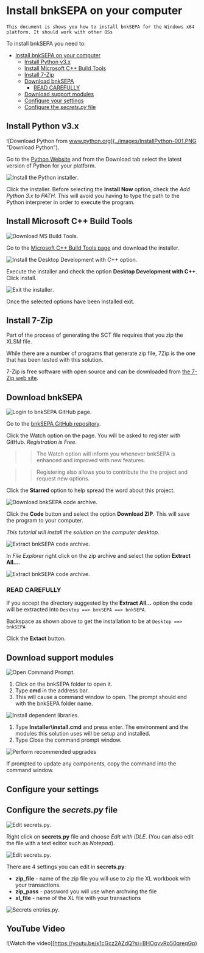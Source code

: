 Install bnkSEPA on your computer
================================

`This document is shows you how to install bnkSEPA for the Windows x64 platform. It should work with other OSs`  

To install bnkSEPA you need to:

- [Install bnkSEPA on your computer](#install-bnksepa-on-your-computer)
  - [Install Python v3.x](#install-python-v3x)
  - [Install Microsoft C++ Build Tools](#install-microsoft-c-build-tools)
  - [Install 7-Zip](#install-7-zip)
  - [Download bnkSEPA](#download-bnksepa)
    - [READ CAREFULLY](#read-carefully)
  - [Download support modules](#download-support-modules)
  - [Configure your settings](#configure-your-settings)
  - [Configure the *secrets.py* file](#configure-the-secretspy-file)


<a name="Python"></a>Install Python v3.x
-------------------

![Download Python from www.python.org](../images/InstallPython-001.PNG "Download Python").

Go to the [Python Website](https://www.python.org) and from the Download tab select the latest version of Python for your platform.

![Install the Python installer](../images/InstallPython-002.PNG "Install Python").

Click the installer. Before selecting the **Install Now** option, check the *Add Python 3.x to PATH*.  This will avoid you having to type the path to the Python interpreter in order to execute the program.



<a name="MSBldTools"></a>Install Microsoft C++ Build Tools
---------------------------------

![Download MS Build Tools](../images/InstallMSC++BuildTools--001.PNG "Download MS Build Tools").

Go to the [Microsoft C++ Build Tools page](https://visualstudio.microsoft.com/visual-cpp-build-tools/) and download the installer.

![Install the Desktop Development with C++ option](../images/InstallMSC++BuildTools--002.PNG "Install Desktop Development with C++").

Execute the installer and check the option **Desktop Development with C++**.   
Click install.  

![Exit the installer](../images/InstallMSC++BuildTools--003.PNG "Exit MS Built Tools installer").

Once the selected options have been installed exit.



<a name="7Zip"></a>Install 7-Zip
---------------------------------

Part of the process of generating the SCT file requires that you zip the XLSM file.

While there are a number of programs that generate zip file, 7Zip is the one that has been tested with this solution.

7-Zip is free software with open source and can be downloaded from [the 7-Zip web site](https://www.7-zip.org).



<a name="DLbnkSEPA"></a>Download bnkSEPA
----------------

![Login to bnkSEPA GitHub page](../images/InstallbnkSEPA--001.PNG "Login to bnkSEPA GitHub page").

Go to the [bnkSEPA GitHub repository](https://www.github.com/chribonn/bnkSEPA).

Click the Watch option on the page. You will be asked to register with GitHub.  *Registration is Free*.

>> The Watch option will inform you whenever bnkSEPA is enhanced and improved with new features.

>> Registering also allows you to contribute the the project and request new options.

Click the **Starred** option to help spread the word about this project.


![Download bnkSEPA code archive](../images/InstallbnkSEPA--002.PNG "Download bnkSEPA code archive").

Click the **Code** button and select the option **Download ZIP**. This will save the program to your computer.

*This tutorial will install the solution on the computer desktop.*


![Extract bnkSEPA code archive](../images/InstallbnkSEPA--003.PNG "Extract bnkSEPA code archive").

In *File Explorer* right click on the zip archive and select the option **Extract All...**.


![Extract bnkSEPA code archive](../images/InstallbnkSEPA--004.PNG "Extract bnkSEPA code archive").

### READ CAREFULLY

If you accept the directory suggested by the **Extract All...** option the code will be extracted into `Desktop ==> bnkSEPA ==> bnkSEPA`.

Backspace as shown above to get the installation to be at `Desktop ==> bnkSEPA`

Click the **Extact** button.



<a name="DLModules"></a>Download support modules
----------------


![Open Command Prompt](../images/InstallModules--001.PNG "Open command prompt").

1. Click on the bnkSEPA folder to open it.
2. Type **cmd** in the address bar.
3. This will cause a command window to open. The prompt should end with the bnkSEPA folder name.


![Install dependent libraries](../images/InstallModules--002.PNG "Install dependent libraries").

1. Type **Installer\install.cmd** and press enter. The environment and the modules this solution uses will be setup and installed.
2. Type Close the command prompt window.


![Perform recommended upgrades](../images/InstallModules--003.PNG "Install dependent libraries")

If prompted to update any components, copy the command into the command window.


<a name="UserConfig"></a>Configure your settings
----------------


## Configure the *secrets.py* file


![Edit secrets.py](../images/Configure-001.PNG "Open secrets.py for editing").

Right click on **secrets.py** file and choose *Edit with IDLE*. (You can also edit the file with a text editor such as *Notepad*).


![Edit secrets.py](../images/Configure-002.PNG "What to edit in secrets.py").

There are 4 settings you can edit in **secrets.py**:

  * **zip_file** - name of the zip file you will use to zip the XL workbook with your transactions.
  * **zip_pass** - password you will use when archving the file
  * **xl_file** - name of the XL file with your transactions

![Secrets entries.py](../images/Configure-003.PNG "Where the different secrets.py codes are used").


## YouTube Video

![Watch the video][https://youtu.be/x1cGcz2AZdQ?si=BHOqvvRp50qreqGp)
